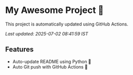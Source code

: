 # My Awesome Project 🚀

This project is automatically updated using GitHub Actions.

_Last updated: 2025-07-02 08:41:59 IST_

## Features
- Auto-update README using Python 🐍
- Auto Git push with GitHub Actions 🤖

